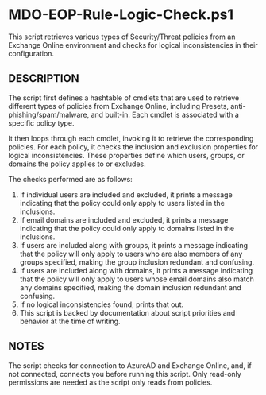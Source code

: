# MDO-EOP-Rule-Logic-Check.ps1

This script retrieves various types of Security/Threat policies from an Exchange Online environment and checks for logical inconsistencies in their configuration.

## DESCRIPTION
The script first defines a hashtable of cmdlets that are used to retrieve different types of policies from Exchange Online, including Presets, anti-phishing/spam/malware, and built-in. Each cmdlet is associated with a specific policy type.

It then loops through each cmdlet, invoking it to retrieve the corresponding policies. For each policy, it checks the inclusion and exclusion properties for logical inconsistencies. These properties define which users, groups, or domains the policy applies to or excludes.

The checks performed are as follows:
1. If individual users are included and excluded, it prints a message indicating that the policy could only apply to users listed in the inclusions.
2. If email domains are included and excluded, it prints a message indicating that the policy could only apply to domains listed in the inclusions.
3. If users are included along with groups, it prints a message indicating that the policy will only apply to users who are also members of any groups specified, making the group inclusion redundant and confusing.
4. If users are included along with domains, it prints a message indicating that the policy will only apply to users whose email domains also match any domains specified, making the domain inclusion redundant and confusing.
5. If no logical inconsistencies found, prints that out.
6. This script is backed by documentation about script priorities and behavior at the time of writing.

## NOTES
The script checks for connection to AzureAD and Exchange Online, and, if not connected, connects you before running this script.
Only read-only permissions are needed as the script only reads from policies.
